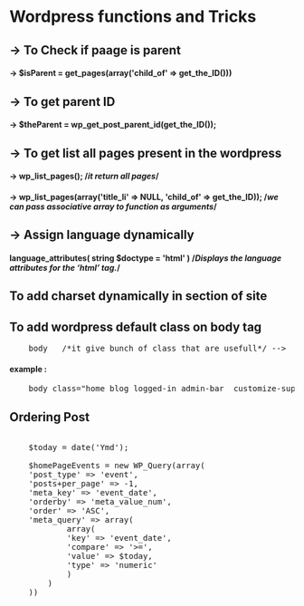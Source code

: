 # Wordpress functions and Tricks

## -> To Check if paage is parent

#### -> $isParent = get_pages(array('child_of' => get_the_ID()))

## -> To get parent ID

#### -> $theParent = wp_get_post_parent_id(get_the_ID());

## -> To get list all pages present in the wordpress

#### -> wp_list_pages(); /*it return all pages*/
#### -> wp_list_pages(array('title_li' => NULL, 'child_of' => get_the_ID)); /*we can pass associative array to function as arguments*/

## -> Assign language dynamically
#### language_attributes( string $doctype = 'html' ) /*Displays the language attributes for the ‘html’ tag.*/

## To add charset dynamically in <head> section of site
#### <meta charset="<?php bloginfo('charset') ?>">

## To add wordpress default class on body tag
<pre>
    body <?php body_class(); ?>  /*it give bunch of class that are usefull*/ -->
</pre>
#### example :
<pre>
    body class="home blog logged-in admin-bar  customize-support"
</pre>

## Ordering Post

<pre>

    $today = date('Ymd');

    $homePageEvents = new WP_Query(array(
    'post_type' => 'event',
    'posts+per_page' => -1,
    'meta_key' => 'event_date',
    'orderby' => 'meta_value_num',
    'order' => 'ASC',
    'meta_query' => array(
            array(
            'key' => 'event_date',
            'compare' => '>=',
            'value' => $today,
            'type' => 'numeric'
            )
        )
    ))

</pre>

